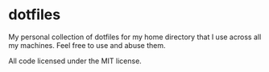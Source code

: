 dotfiles
========
My personal collection of dotfiles for my home directory that I use across all my machines.
Feel free to use and abuse them.

All code licensed under the MIT license.
